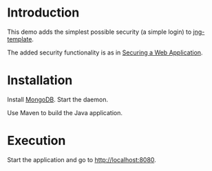 
# Introduction

This demo adds the simplest possible security (a simple login) to [jng-template](https://github.com/masa67/jng-template).

The added security functionality is as in [Securing a Web Application](http://spring.io/guides/gs/securing-web/).

# Installation

Install [MongoDB](https://www.mongodb.org). Start the daemon.

Use Maven to build the Java application.

# Execution

Start the application and go to [http://localhost:8080](/http://localhost:8080/).
